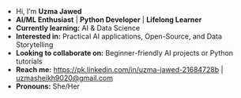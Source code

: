 - Hi, I’m **Uzma Jawed**  
-  **AI/ML Enthusiast** | **Python Developer** | **Lifelong Learner**  
-  **Currently learning:** AI & Data Science
-  **Interested in:** Practical AI applications, Open-Source, and Data Storytelling  
-  **Looking to collaborate on:** Beginner-friendly AI projects or Python tutorials  
-  **Reach me:** https://pk.linkedin.com/in/uzma-jawed-21684728b | uzmasheikh9020@gmail.com  
-  **Pronouns:** She/Her  

<!---
Uzma-Jawed/Uzma-Jawed is a ✨ special ✨ repository because its `README.md` (this file) appears on your GitHub profile.
--->
